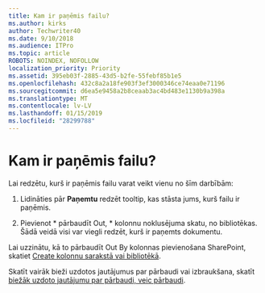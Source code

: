 ```yaml
---
title: Kam ir paņēmis failu?
ms.author: kirks
author: Techwriter40
ms.date: 9/10/2018
ms.audience: ITPro
ms.topic: article
ROBOTS: NOINDEX, NOFOLLOW
localization_priority: Priority
ms.assetid: 395eb03f-2885-43d5-b2fe-55febf85b1e5
ms.openlocfilehash: 432c8a2a18fe903f3ef3000346ce74eaa0e71196
ms.sourcegitcommit: d6ea5e9458a2b8ceaab3ac4bd483e1130b9a398a
ms.translationtype: MT
ms.contentlocale: lv-LV
ms.lasthandoff: 01/15/2019
ms.locfileid: "28299788"
---
```

# <a name="who-has-a-file-checked-out"></a>Kam ir paņēmis failu?

Lai redzētu, kurš ir paņēmis failu varat veikt vienu no šīm darbībām:
  
1. Lidināties pār **Paņemtu** redzēt tooltip, kas stāsta jums, kurš failu ir paņēmis. 
    
2. Pievienot * pārbaudīt Out, * kolonnu noklusējuma skatu, no bibliotēkas. Šādā veidā visi var viegli redzēt, kurš ir paņemts dokumentu. 
    
Lai uzzinātu, kā to pārbaudīt Out By kolonnas pievienošana SharePoint, skatiet [Create kolonnu sarakstā vai bibliotēkā](https://go.microsoft.com/fwlink/?linkid=2019591). 
  
Skatīt vairāk bieži uzdotos jautājumus par pārbaudi vai izbraukšana, skatīt [biežāk uzdoto jautājumu par pārbaudi, veic pārbaudi](https://go.microsoft.com/fwlink/?linkid=2018786).
  

